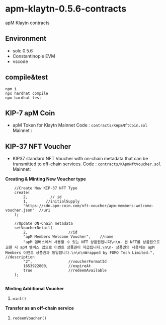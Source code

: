 # apm-klaytn-0.5.6-contracts
apM Klaytn contracts

## Environment
* solc 0.5.6
* Constantinople EVM
* vscode

## compile&test
```
npm i
npx hardhat compile
npx hardhat test
```

## KIP-7 apM Coin
* apM Token for Klaytn Mainnet
Code : `contracts/KApmNftCoin.sol`  
Mainnet :  


## KIP-37 NFT Voucher
* KIP37 standard NFT Voucher with on-chain metadata that can be transmitted to off-chain services.
Code : `contracts/KApmNftVoucher.sol`  
Mainnet:  


**Creating & Minting New Voucher type**
```
    //Create New KIP-37 NFT Type
    create(
        2,          // id
        1,        //initialSupply
        "https://cdn.apm-coin.com/nft-voucher/apm-members-welcome-voucher.json"  //uri
    );
        
    //Update ON-Chain metadata
    setVoucherDetail(    
        2,                  //id
        "apM Members Welcome Voucher",    //name
        "apM 멤버스에서 사용할 수 있는 NFT 상품권입니다\n\n- 본 NFT를 상품권으로 교환 시 apM 멤버스 앱으로 이벤트 상품권이 지급됩니다.\n\n- 상품권의 사용처는 apM Members 이벤트 상품권과 동일합니다.\n\n\nWrapped by FOMO Tech Limited.", //description
        "2",                //voucherFormatId
        1653922800,         //expireAt
        true                //redeemAvailable
    );
      
```

**Minting Additional Voucher**
1. `mint()`

**Transfer as an off-chain service**
1. `redeemVoucher()`

